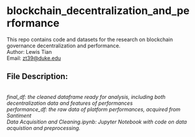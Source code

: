 # blockchain_decentralization_and_performance
This repo contains code and datasets for the research on blockchain governance decentralization and performance.
<br>Author: Lewis Tian
<br>Email: zt39@duke.edu
<br>
## File Description:
<br><i>final_df<i>: the cleaned dataframe ready for analysis, including both decentralization data and features of performances
<br>performance_df: the raw data of platform performances, acquired from Santiment
<br>Data Acquisition and Cleaning.ipynb: Jupyter Notebook with code on data acquistion and preprocessing. 
